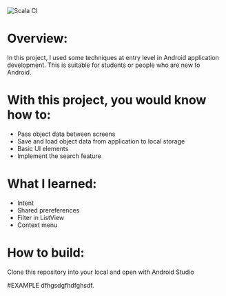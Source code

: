 ![Scala CI](https://github.com/hieuwu/simple-note-application/workflows/Scala%20CI/badge.svg)
# Overview:
In this project, I used some techniques at entry level in Android application development. This is suitable for students or people who are new to Android.
# With this project, you would know how to:
- Pass object data between screens
- Save and load object data from application to local storage
- Basic UI elements
- Implement the search feature

# What I learned:

- Intent
- Shared prereferences
- Filter in ListView
- Context menu

# How to build:
Clone this repository into your local and open with Android Studio

#EXAMPLE
dfhgsdgfhdfghsdf.

